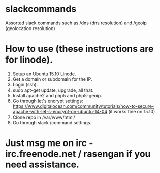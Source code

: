 # slackcommands
Assorted slack commands such as /dns (dns resolution) and /geoip (geolocation resolution)

# How to use (these instructions are for linode).
1. Setup an Ubuntu 15.10 Linode.
2. Get a domain or subdomain for the IP.
2. Login (ssh).
3. sudo apt-get update, upgrade, all that.
4. Install apache2 and php5 and php5-geoip.
5. Go through let's encrypt settings: https://www.digitalocean.com/community/tutorials/how-to-secure-apache-with-let-s-encrypt-on-ubuntu-14-04 (it works fine on 15.10)
6. Clone repo in /var/www/html/
7. Go through slack /command settings.

# Just msg me on irc - irc.freenode.net / rasengan if you need assistance.
